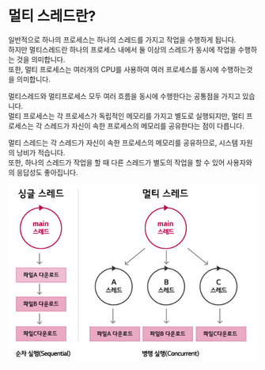 # 멀티 스레드란?
일반적으로 하나의 프로세스는 하나의 스레드를 가지고 작업을 수행하게 됩니다.  
하지만 멀티스레드란 하나의 프로세스 내에서 둘 이상의 스레드가 동시에 작업을 수행하는 것을 의미합니다.  
또한, 멀티 프로세스는 여러개의 CPU를 사용하여 여러 프로세스를 동시에 수행하는것을 의미합니다.

멀티스레드와 멀티프로세스 모두 여러 흐름을 동시에 수행한다는 공통점을 가지고 있습니다.  
멀티 프로세스는 각 프로세스가 독립적인 메모리를 가지고 별도로 실행되지만, 멀티 프로세스는 각 스레드가 자신이 속한 프로세스의 메모리를 공유한다는 점이 다릅니다.  

멀티 스레드는 각 스레드가 자신이 속한 프로세스의 메모리를 공유하므로, 시스템 자원의 낭비가 적습니다.  
또한, 하나의 스레드가 작업을 할 때 다른 스레드가 별도의 작업을 할 수 있어 사용자와의 응답성도 좋아집니다.

![](../img/multi-thread.png)